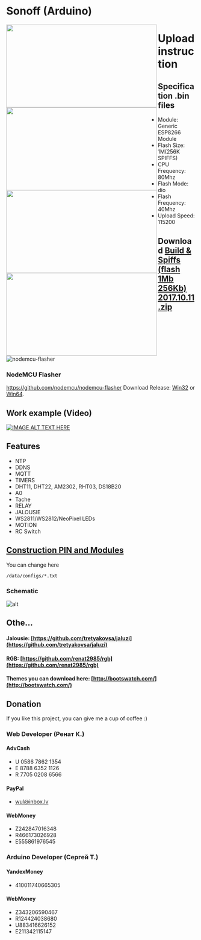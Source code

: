 # Sonoff (Arduino)

<a href="https://raw.githubusercontent.com/tretyakovsa/Sonoff_WiFi_switch/master/tutorial/screen1.png"><img src="https://raw.githubusercontent.com/tretyakovsa/Sonoff_WiFi_switch/master/tutorial/screen1.png" align="left" height="220" width="400" ></a>
<a href="https://raw.githubusercontent.com/tretyakovsa/Sonoff_WiFi_switch/master/tutorial/screen2.png"><img src="https://raw.githubusercontent.com/tretyakovsa/Sonoff_WiFi_switch/master/tutorial/screen2.png" align="left" height="220" width="400" ></a>
<a href="https://raw.githubusercontent.com/tretyakovsa/Sonoff_WiFi_switch/master/tutorial/screen3.png"><img src="https://raw.githubusercontent.com/tretyakovsa/Sonoff_WiFi_switch/master/tutorial/screen3.png" align="left" height="220" width="400" ></a>
<a href="https://raw.githubusercontent.com/tretyakovsa/Sonoff_WiFi_switch/master/tutorial/screen4.png"><img src="https://raw.githubusercontent.com/tretyakovsa/Sonoff_WiFi_switch/master/tutorial/screen4.png" align="left" height="220" width="400" ></a>


# Upload instruction

## Specification .bin files
  -  Module: Generic ESP8266 Module
  -  Flash Size: 1M(256K SPIFFS)
  -  CPU Frequency: 80Mhz
  -  Flash Mode: dio
  -  Flash Frequency: 40Mhz
  -  Upload Speed: 115200

## Download [Build & Spiffs (flash 1Mb 256Kb) 2017.10.11.zip](https://github.com/tretyakovsa/Sonoff_WiFi_switch/files/1378146/Build.Spiffs.flash.1Mb.256Kb.2017.10.11.zip)

![nodemcu-flasher](https://user-images.githubusercontent.com/1230815/29618247-34491ca2-8820-11e7-92c4-0bd85c1cf216.png)
### NodeMCU Flasher
https://github.com/nodemcu/nodemcu-flasher
Download Release: [Win32](https://github.com/nodemcu/nodemcu-flasher/blob/master/Win32/Release/ESP8266Flasher.exe) or [Win64](https://github.com/nodemcu/nodemcu-flasher/blob/master/Win64/Release/ESP8266Flasher.exe).


## Work example (Video)

[![IMAGE ALT TEXT HERE](https://img.youtube.com/vi/rNLlpkg2BGI/0.jpg)](https://www.youtube.com/playlist?list=PL6NJTNxbvy-IPTDQk8XjTV41oRrFafrRi)


## Features
- NTP
- DDNS
- MQTT
- TIMERS
- DHT11, DHT22, AM2302, RHT03, DS18B20
- A0
- Tachе
- RELAY
- JALOUSIE
- WS2811/WS2812/NeoPixel LEDs
- MOTION
- RC Switch

## [Construction PIN and Modules](https://github.com/tretyakovsa/Sonoff_WiFi_switch/blob/master/data/configs)


You can change here
```
/data/configs/*.txt
```


### Schematic

![alt](https://raw.githubusercontent.com/tretyakovsa/Sonoff_WiFi_switch/master/tutorial/sonoff.jpg)

## Othe...

#### Jalousie: [https://github.com/tretyakovsa/jaluzi](https://github.com/tretyakovsa/jaluzi)

#### RGB: [https://github.com/renat2985/rgb](https://github.com/renat2985/rgb)


#### Themes you can download here: [http://bootswatch.com/](http://bootswatch.com/)


## Donation

If you like this project, you can give me a cup of coffee :)


### Web Developer (Ренат К.)
#### AdvCash

- U 0586 7862 1354
- E 8788 6352 1126
- R 7705 0208 6566

#### PayPal

- [wul@inbox.lv](https://www.paypal.me/renat2985/5)

#### WebMoney

- Z242847016348
- R466173026928
- E555861976545

### Arduino Developer (Сергей Т.)

#### YandexMoney

- 410011740665305

#### WebMoney

- Z343206590467
- R124424038680
- U883416626152
- E211342115147
